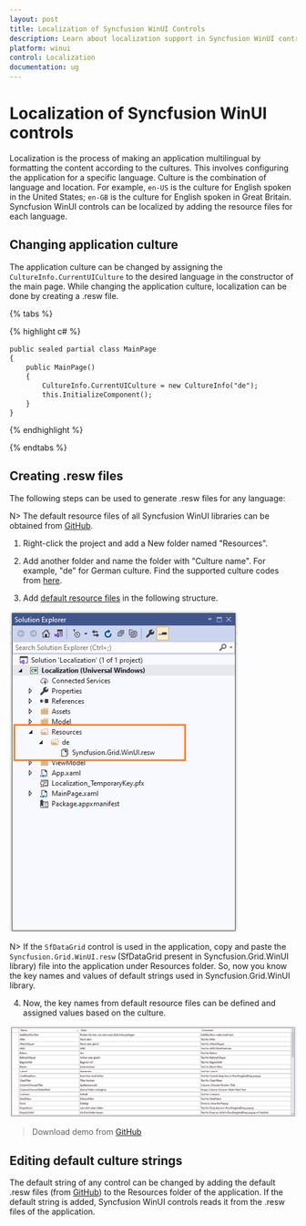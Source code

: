 ```yaml
---
layout: post
title: Localization of Syncfusion WinUI Controls
description: Learn about localization support in Syncfusion WinUI controls using the .resw files and editing default strings of WinUI controls.
platform: winui
control: Localization
documentation: ug
---
```


# Localization of Syncfusion WinUI controls

Localization is the process of making an application multilingual by formatting the content according to the cultures. This involves configuring the application for a specific language. Culture is the combination of language and location. For example, 
 `en-US` is the culture for English spoken in the United States; `en-GB` is the culture for English spoken in Great Britain. Syncfusion WinUI controls can be localized by adding the resource files for each language.

## Changing application culture

The application culture can be changed by assigning the `CultureInfo.CurrentUICulture` to the desired language in the constructor of the main page. While changing the application culture, localization can be done by creating a .resw file.

{% tabs %}

{% highlight c# %}

    public sealed partial class MainPage
    {
        public MainPage()
        {
            CultureInfo.CurrentUICulture = new CultureInfo("de");
            this.InitializeComponent();
        }
    }

{% endhighlight %}

{% endtabs %}

## Creating .resw files

The following steps can be used to generate .resw files for any language:

N> The default resource files of all Syncfusion WinUI libraries can be obtained from [GitHub](https://github.com/syncfusion/winui-controls-localization-resource-files).

1) Right-click the project and add a New folder named "Resources".

2) Add another folder and name the folder with "Culture name". For example, "de" for German culture. Find the supported culture codes from [here](https://docs.microsoft.com/en-us/windows/uwp/app-resources/how-rms-matches-lang-tags). 

3) Add [default resource files](https://github.com/syncfusion/winui-controls-localization-resource-files) in the following structure.

![WinUI DataGrid resw file](Localization-images/resources-in-winui-project.png)

N> If the `SfDataGrid` control is used in the application, copy and paste the `Syncfusion.Grid.WinUI.resw` (SfDataGrid present in Syncfusion.Grid.WinUI library) file into the application under Resources folder. So, now you know the key names and values of default strings used in Syncfusion.Grid.WinUI library.

4) Now, the key names from default resource files can be defined and assigned values based on the culture.

![WinUI DataGrid Localization](Localization-images/winui-datagrid-resource-keys.png)

> Download demo from [GitHub](https://github.com/SyncfusionExamples/winui-datagrid-localization)

## Editing default culture strings

The default string of any control can be changed by adding the default .resw files (from [GitHub](https://github.com/syncfusion/winui-controls-localization-resource-files)) to the Resources folder of the application. If the default string is added, Syncfusion WinUI controls reads it from the .resw files of the application.